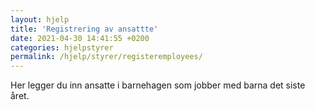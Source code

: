 ```yaml
---
layout: hjelp
title: 'Registrering av ansattte'
date: 2021-04-30 14:41:55 +0200
categories: hjelpstyrer
permalink: /hjelp/styrer/registeremployees/
---
```


Her legger du inn ansatte i barnehagen som jobber med barna det siste året.
